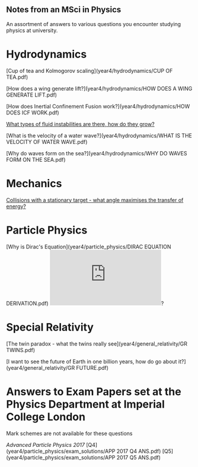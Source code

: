 ## Notes from an MSci in Physics

An assortment of answers to various questions you encounter studying physics at university. 


# Hydrodynamics

[Cup of tea and Kolmogorov scaling](year4/hydrodynamics/CUP OF TEA.pdf)

[How does a wing generate lift?](year4/hydrodynamics/HOW DOES A WING GENERATE LIFT.pdf)

[How does Inertial Confinement Fusion work?](year4/hydrodynamics/HOW DOES ICF WORK.pdf)

[What types of fluid instabilities are there, how do they grow?](year4/hydrodynamics/INSTABILITIES.pdf)

[What is the velocity of a water wave?](year4/hydrodynamics/WHAT IS THE VELOCITY OF WATER WAVE.pdf)

[Why do waves form on the sea?](year4/hydrodynamics/WHY DO WAVES FORM ON THE SEA.pdf)

# Mechanics
[Collisions with a stationary target - what angle maximises the transfer of energy?](year1/mechanics/collisions_with_a_stationary_target.pdf)

# Particle Physics
[Why is Dirac's Equation](year4/particle_physics/DIRAC EQUATION DERIVATION.pdf) ![Dirac's Equation](http://www.sciweavers.org/tex2img.php?eq=i%5Cgamma%5E%7B%5Cmu%7D%5Cpartial_%7B%5Cmu%7D%5Cpsi%3Dm%5Cpsi&bc=White&fc=Black&im=jpg&fs=12&ff=arev&edit=0)?

# Special Relativity

[The twin paradox - what the twins really see](year4/general_relativity/GR TWINS.pdf)

[I want to see the future of Earth in one billion years, how do go about it?](year4/general_relativity/GR FUTURE.pdf)

# Answers to Exam Papers set at the Physics Department at Imperial College London 
Mark schemes are not available for these questions

*Advanced Particle Physics 2017* 
[Q4](year4/particle_physics/exam_solutions/APP 2017 Q4 ANS.pdf)
[Q5](year4/particle_physics/exam_solutions/APP 2017 Q5 ANS.pdf)
